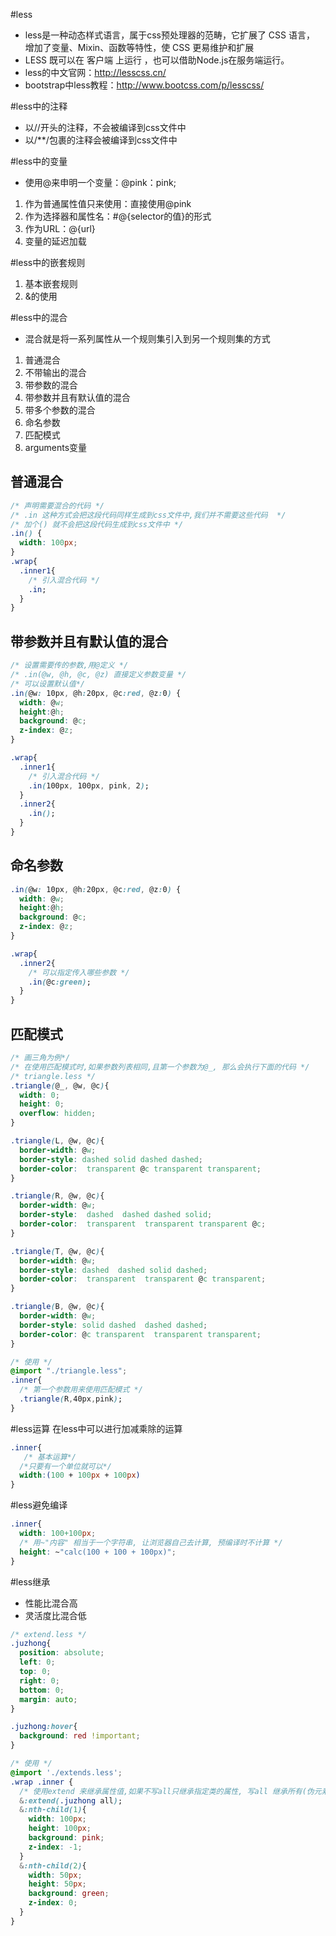 #less
+	less是一种动态样式语言，属于css预处理器的范畴，它扩展了 CSS 语言， 增加了变量、Mixin、函数等特性，使 CSS 更易维护和扩展
+	LESS 既可以在 客户端 上运行 ，也可以借助Node.js在服务端运行。
+	less的中文官网：http://lesscss.cn/
+	bootstrap中less教程：http://www.bootcss.com/p/lesscss/
 
#less中的注释
+	以//开头的注释，不会被编译到css文件中
+	以/**/包裹的注释会被编译到css文件中  
	
#less中的变量
+	使用@来申明一个变量：@pink：pink;
1.	作为普通属性值只来使用：直接使用@pink
2.	作为选择器和属性名：#@{selector的值}的形式
3.	作为URL：@{url}
4.	变量的延迟加载

#less中的嵌套规则
1.	基本嵌套规则
2.	&的使用

#less中的混合
+	混合就是将一系列属性从一个规则集引入到另一个规则集的方式
1.	普通混合      
2.	不带输出的混合
3.	带参数的混合
4.	带参数并且有默认值的混合
5.	带多个参数的混合
6.	命名参数
7.	匹配模式
8.	arguments变量

##	普通混合
```css
/* 声明需要混合的代码 */
/* .in 这种方式会把这段代码同样生成到css文件中,我们并不需要这些代码  */
/* 加个() 就不会把这段代码生成到css文件中 */
.in() {
  width: 100px;
}
.wrap{
  .inner1{
    /* 引入混合代码 */
    .in;
  }
}
```

## 带参数并且有默认值的混合
```css
/* 设置需要传的参数,用@定义 */
/* .in(@w, @h, @c, @z) 直接定义参数变量 */
/* 可以设置默认值*/
.in(@w: 10px, @h:20px, @c:red, @z:0) {
  width: @w;
  height:@h;
  background: @c;
  z-index: @z;
}

.wrap{
  .inner1{
    /* 引入混合代码 */
    .in(100px, 100px, pink, 2);
  }
  .inner2{
    .in();
  }
}
```

## 命名参数
```css
.in(@w: 10px, @h:20px, @c:red, @z:0) {
  width: @w;
  height:@h;
  background: @c;
  z-index: @z;
}

.wrap{
  .inner2{
    /* 可以指定传入哪些参数 */
    .in(@c:green);
  }
}
```

## 匹配模式
```css
/* 画三角为例*/
/* 在使用匹配模式时,如果参数列表相同,且第一个参数为@_, 那么会执行下面的代码 */
/* triangle.less */
.triangle(@_, @w, @c){
  width: 0;
  height: 0;
  overflow: hidden;
}

.triangle(L, @w, @c){
  border-width: @w;
  border-style: dashed solid dashed dashed;
  border-color:  transparent @c transparent transparent;
}

.triangle(R, @w, @c){
  border-width: @w;
  border-style:  dashed  dashed dashed solid;
  border-color:  transparent  transparent transparent @c;
}

.triangle(T, @w, @c){
  border-width: @w;
  border-style: dashed  dashed solid dashed;
  border-color:  transparent  transparent @c transparent;
}

.triangle(B, @w, @c){
  border-width: @w;
  border-style: solid dashed  dashed dashed;
  border-color: @c transparent  transparent transparent;
}

/* 使用 */
@import "./triangle.less";
.inner{
  /* 第一个参数用来使用匹配模式 */
  .triangle(R,40px,pink);
}
```
	
#less运算
在less中可以进行加减乘除的运算

```css
.inner{
   /* 基本运算*/
  /*只要有一个单位就可以*/
  width:(100 + 100px + 100px)
}
```

#less避免编译
```css
.inner{
  width: 100+100px;
  /* 用~"内容" 相当于一个字符串, 让浏览器自己去计算, 预编译时不计算 */
  height: ~"calc(100 + 100 + 100px)";
}
```

#less继承
+	性能比混合高
+	灵活度比混合低

```css
/* extend.less */
.juzhong{
  position: absolute;
  left: 0;
  top: 0;
  right: 0;
  bottom: 0;
  margin: auto;
}

.juzhong:hover{
  background: red !important;
}

/* 使用 */
@import './extends.less';
.wrap .inner {
  /* 使用extend 来继承属性值,如果不写all只继承指定类的属性, 写all 继承所有(伪元素等) */
  &:extend(.juzhong all);
  &:nth-child(1){
    width: 100px;
    height: 100px;
    background: pink;
    z-index: -1;
  }
  &:nth-child(2){
    width: 50px;
    height: 50px;
    background: green;
    z-index: 0;
  }
}
```
	
		     